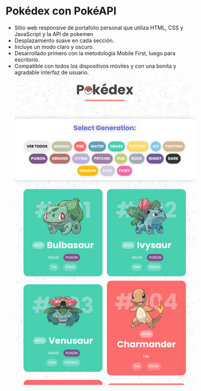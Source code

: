 # Pokédex con PokéAPI
- Sitio web responsive de portafolio personal que utiliza HTML, CSS y JavaScript y la API de pokemen
- Desplazamiento suave en cada sección.
- Incluye un modo claro y oscuro.
- Desarrollado primero con la metodología Mobile First, luego para escritorio.
- Compatible con todos los dispositivos móviles y con una bonita y agradable interfaz de usuario.
![preview img](preview-movil.png)
